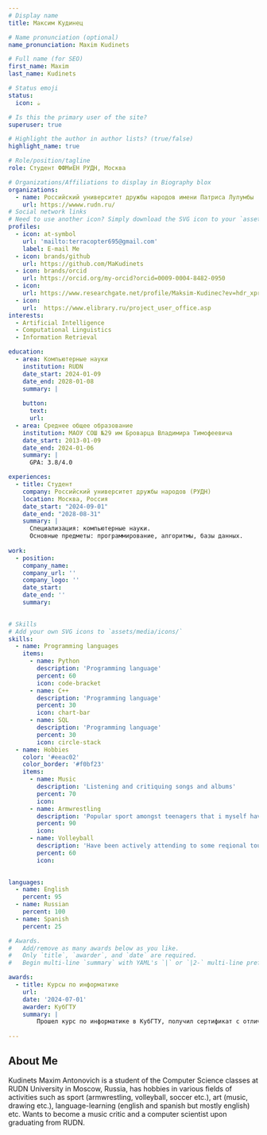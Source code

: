 ```yaml
---
# Display name
title: Максим Кудинец

# Name pronunciation (optional)
name_pronunciation: Maxim Kudinets

# Full name (for SEO)
first_name: Maxim
last_name: Kudinets

# Status emoji
status:
  icon: ☕️

# Is this the primary user of the site?
superuser: true

# Highlight the author in author lists? (true/false)
highlight_name: true

# Role/position/tagline
role: Студент ФФМиЕН РУДН, Москва

# Organizations/Affiliations to display in Biography blox
organizations:
  - name: Российский университет дружбы народов имени Патриса Лулумбы
    url: https://wwww.rudn.ru/
# Social network links
# Need to use another icon? Simply download the SVG icon to your `assets/media/icons/` folder.
profiles:
  - icon: at-symbol
    url: 'mailto:terracopter695@gmail.com'
    label: E-mail Me
  - icon: brands/github
    url: https://github.com/MaKudinets
  - icon: brands/orcid
    url: https://orcid.org/my-orcid?orcid=0009-0004-8482-0950
  - icon: 
    url: https://www.researchgate.net/profile/Maksim-Kudinec?ev=hdr_xprf
  - icon: 
    url:  https://www.elibrary.ru/project_user_office.asp
interests:
  - Artificial Intelligence
  - Computational Linguistics
  - Information Retrieval

education:
  - area: Компьютерные науки
    institution: RUDN
    date_start: 2024-01-09
    date_end: 2028-01-08
    summary: |
     
    button:
      text: 
      url: 
  - area: Среднее общее образование
    institution: МАОУ СОШ №29 им Броварца Владимира Тимофеевича
    date_start: 2013-01-09
    date_end: 2024-01-06
    summary: | 
      GPA: 3.8/4.0

experiences:
  - title: Студент
    company: Российский университет дружбы народов (РУДН)
    location: Москва, Россия
    date_start: "2024-09-01"
    date_end: "2028-08-31"
    summary: |
      Специализация: компьютерные науки.
      Основные предметы: программирование, алгоритмы, базы данных.
      
work:
  - position: 
    company_name: 
    company_url: ''
    company_logo: ''
    date_start: 
    date_end: ''
    summary: 
    

# Skills
# Add your own SVG icons to `assets/media/icons/`
skills:
  - name: Programming languages
    items:
      - name: Python
        description: 'Programming language'
        percent: 60
        icon: code-bracket
      - name: C++
        description: 'Programming language'
        percent: 30
        icon: chart-bar
      - name: SQL
        description: 'Programming language'
        percent: 30
        icon: circle-stack
  - name: Hobbies
    color: '#eeac02'
    color_border: '#f0bf23'
    items:
      - name: Music
        description: 'Listening and critiquing songs and albums'
        percent: 70
        icon:
      - name: Armwrestling
        description: 'Popular sport amongst teenagers that i myself have recently found some success in'
        percent: 90
        icon:
      - name: Volleyball
        description: 'Have been actively attending to some reqional touraments for 5 years'
        percent: 60
        icon:
        

languages:
  - name: English
    percent: 95
  - name: Russian
    percent: 100
  - name: Spanish
    percent: 25

# Awards.
#   Add/remove as many awards below as you like.
#   Only `title`, `awarder`, and `date` are required.
#   Begin multi-line `summary` with YAML's `|` or `|2-` multi-line prefix and indent 2 spaces below.

awards:
  - title: Курсы по информатике
    url: 
    date: '2024-07-01'
    awarder: КубГТУ
    summary: |
        Прошел курс по информатике в КубГТУ, получил сертификат с отличием
        
---
```




## About Me

Kudinets Maxim Antonovich is a student of the Computer Science classes at RUDN University in Moscow, Russia, has hobbies in various fields of activities such as sport (armwrestling, volleyball, soccer etc.), art (music, drawing etc.), language-learning (english and spanish but mostly english) etc. Wants to become a music critic and a computer scientist upon graduating from RUDN.


